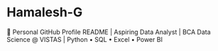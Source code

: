 # Hamalesh-G
👋 Personal GitHub Profile README | Aspiring Data Analyst | BCA Data Science @ VISTAS | Python • SQL • Excel • Power BI
